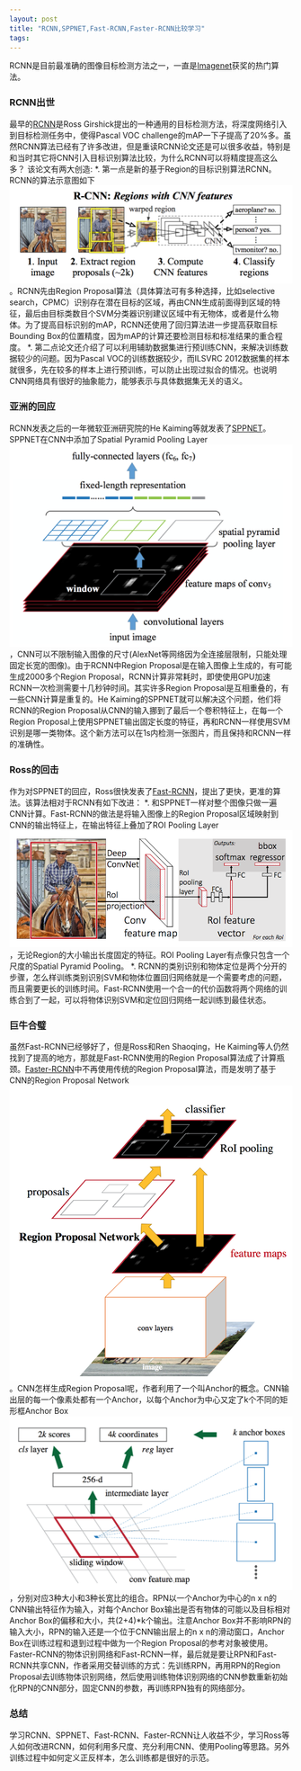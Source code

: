 ```yaml
---
layout: post
title: "RCNN,SPPNET,Fast-RCNN,Faster-RCNN比较学习"
tags:
---
```

RCNN是目前最准确的图像目标检测方法之一，一直是[Imagenet][1]获奖的热门算法。

### RCNN出世

最早的[RCNN][2]是Ross Girshick提出的一种通用的目标检测方法，将深度网络引入到目标检测任务中，使得Pascal VOC challenge的mAP一下子提高了20%多。虽然RCNN算法已经有了许多改进，但是重读RCNN论文还是可以很多收益，特别是和当时其它将CNN引入目标识别算法比较，为什么RCNN可以将精度提高这么多？ 该论文有两大创造:
*. 第一点是新的基于Region的目标识别算法RCNN。RCNN的算法示意图如下![R-CNN Algorithm Diagram](images/rcnn.png)。RCNN先由Region Proposal算法（具体算法可有多种选择，比如selective search，CPMC）识别存在潜在目标的区域，再由CNN生成前面得到区域的特征，最后由目标类数目个SVM分类器识别建议区域中有无物体，或者是什么物体。为了提高目标识别的mAP，RCNN还使用了回归算法进一步提高获取目标Bounding Box的位置精度，因为mAP的计算还要检测目标和标准结果的重合程度。
*. 第二点论文还介绍了可以利用辅助数据集进行预训练CNN，来解决训练数据较少的问题。因为Pascal VOC的训练数据较少，而ILSVRC 2012数据集的样本就很多，先在较多的样本上进行预训练，可以防止出现过拟合的情况。也说明CNN网络具有很好的抽象能力，能够表示与具体数据集无关的语义。

### 亚洲的回应

RCNN发表之后的一年微软亚洲研究院的He Kaiming等就发表了[SPPNET][3]。SPPNET在CNN中添加了Spatial Pyramid Pooling Layer![RCNN+SPP](images/rcnn-spp.png)，CNN可以不限制输入图像的尺寸(AlexNet等网络因为全连接层限制，只能处理固定长宽的图像)。由于RCNN中Region Proposal是在输入图像上生成的，有可能生成2000多个Region Proposal，RCNN计算非常耗时，即使使用GPU加速RCNN一次检测需要十几秒钟时间。其实许多Region Proposal是互相重叠的，有一些CNN计算是重复的。He Kaiming的SPPNET就可以解决这个问题，他们将RCNN的Region Proposal从CNN的输入挪到了最后一个卷积特征上，在每一个Region Proposal上使用SPPNET输出固定长度的特征，再和RCNN一样使用SVM识别是哪一类物体。这个新方法可以在1s内检测一张图片，而且保持和RCNN一样的准确性。

### Ross的回击

作为对SPPNET的回应，Ross很快发表了[Fast-RCNN][4]，提出了更快，更准的算法。该算法相对于RCNN有如下改进：
*. 和SPPNET一样对整个图像只做一遍CNN计算。Fast-RCNN的做法是将输入图像上的Region Proposal区域映射到CNN的输出特征上，在输出特征上叠加了ROI Pooling Layer![ROI](images/roi_pooling.png)，无论Region的大小输出长度固定的特征。ROI Pooling Layer有点像只包含一个尺度的Spatial Pyramid Pooling。
*. RCNN的类别识别和物体定位是两个分开的步骤，怎么样训练类别识别SVM和物体位置回归网络就是一个需要考虑的问题，而且需要更长的训练时间。Fast-RCNN使用一个合一的代价函数将两个网络的训练合到了一起，可以将物体识别SVM和定位回归网络一起训练到最佳状态。

### 巨牛合璧

虽然Fast-RCNN已经够好了，但是Ross和Ren Shaoqing，He Kaiming等人仍然找到了提高的地方，那就是Fast-RCNN使用的Region Proposal算法成了计算瓶颈。[Faster-RCNN][5]中不再使用传统的Region Proposal算法，而是发明了基于CNN的Region Proposal Network![Region Proposal Network](images/rpn.png)。CNN怎样生成Region Proposal呢，作者利用了一个叫Anchor的概念。CNN输出层的每一个像素处都有一个Anchor，以每个Anchor为中心又定了k个不同的矩形框Anchor Box![Anchor Box](images/anchor_box.png)，分别对应3种大小和3种长宽比的组合。RPN以一个Anchor为中心的n x n的CNN输出特征作为输入，对每个Anchor Box输出是否有物体的可能以及目标相对Anchor Box的偏移和大小，共(2+4)*k个输出。注意Anchor Box并不影响RPN的输入大小，RPN的输入还是一个位于CNN输出层上的n x n的滑动窗口，Anchor Box在训练过程和退到过程中做为一个Region Proposal的参考对象被使用。Faster-RCNN的物体识别网络和Fast-RCNN一样，最后就是要让RPN和Fast-RCNN共享CNN，作者采用交替训练的方式：先训练RPN，再用RPN的Region Proposal去训练物体识别网络，然后使用训练物体识别网络的CNN参数重新初始化RPN的CNN部分，固定CNN的参数，再训练RPN独有的网络部分。

### 总结

学习RCNN、SPPNET、Fast-RCNN、Faster-RCNN让人收益不少，学习Ross等人如何改进RCNN，如何利用多尺度、充分利用CNN、使用Pooling等思路。另外训练过程中如何定义正反样本，怎么训练都是很好的示范。

[1]: https://www.kaggle.com/c/imagenet-object-localization-challenge
[2]: https://arxiv.org/abs/1311.2524
[3]: https://arxiv.org/abs/1406.4729 
[4]: https://arxiv.org/abs/1504.08083
[5]: https://arxiv.org/abs/1506.01497
